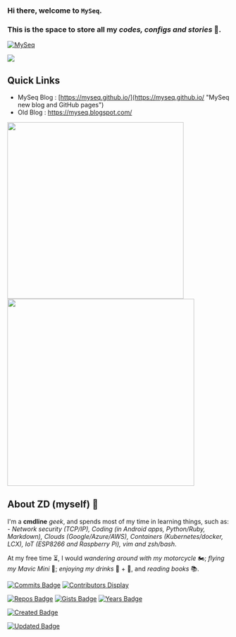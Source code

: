 ### Hi there, welcome to **`MySeq`**. 
### This is the space to store all my *codes, configs and stories* :speech_balloon:. 

<!--
[![MySeq](https://github-widgetbox.vercel.app/api/profile?username=myseq&data=followers,repositories,stars,commits&theme=nautilus)](https://github.com/Jurredr/github-widgetbox)
-->
[![MySeq](https://github-widgetbox.vercel.app/api/profile?username=myseq&data=repositories,commits&theme=nautilus)]()

<!-- https://github.com/antonkomarev/github-profile-views-counter -->
![](https://komarev.com/ghpvc/?username=myseq&color=8080FF&&style=for-the-badge)

## Quick Links
 - MySeq Blog : [https://myseq.github.io/](https://myseq.github.io/ "MySeq new blog and GitHub pages")
 - Old Blog : https://myseq.blogspot.com/

<p float="left">
  <img src="https://github-readme-stats.vercel.app/api?username=myseq&count_private=true&show_icons=true&theme=tokyonight" width="400" />
  <img src="https://streak-stats.demolab.com?user=myseq&theme=tokyonight" width="424" /> 
</p>

## About ZD (myself) 🦖 
I'm a **cmdline** _geek_, and spends most of my time in learning things, such as: - *Network security (TCP/IP), Coding (in Android apps, Python/Ruby, Markdown), Clouds (Google/Azure/AWS), Containers (Kubernetes/docker, LCX), IoT (ESP8266 and Raspberry Pi), vim and zsh/bash*. 

At my free time :hourglass_flowing_sand:, I would *wandering around with my motorcycle* :motorcycle:; *flying my Mavic Mini* :helicopter:; *enjoying my drinks* :wine_glass: + :beers:, and *reading books* :books:. 


<!-- https://github.com/pujux/badge-it -->
[![Commits Badge](https://badges.pufler.dev/commits/monthly/myseq)](https://github.com/myseq)
[![Contributors Display](https://badges.pufler.dev/contributors/myseq/myseq?size=50&padding=5&perRow=10&bots=true)](https://myseq.github.io/)


[![Repos Badge](https://badges.pufler.dev/repos/myseq)](https://github.com/myseq)
[![Gists Badge](https://badges.pufler.dev/gists/myseq)](https://github.com/myseq)
[![Years Badge](https://badges.pufler.dev/years/myseq)](https://github.com/myseq)

[![Created Badge](https://badges.pufler.dev/created/myseq/myseq)](https://github.com/myseq)

[![Updated Badge](https://badges.pufler.dev/updated/myseq/myseq)](https://github.com/myseq/myseq/)
<!--
[![Visits Badge](https://badges.pufler.dev/visits/myseq/myseq)](https://github.com/myseq)

[![Last Stars Display](https://badges.pufler.dev/last-stars/myseq?count=4&padding=15&perRow=3)](https://github.com/myseq)
-->


<!--
 Amber: "#FFBF00" 
 Chartreuse: "#7FFF00" 
 Blue Bluish: "#8080FF"
 -->
 
<!--
 - Fun on Markdown : [Those funny Funguloids!](https://sourceforge.net/p/funguloids/bugs/markdown_syntax "Those Funny Funguloids!") 
 - Markdown reference : https://guides.github.com/features/mastering-markdown/
 - GitHub Flavored Markdown : https://www.tecmint.com/github-flavored-markdown/
-->

<!--
**myseq/myseq** is a ✨ _special_ ✨ repository because its `README.md` (this file) appears on your GitHub profile.

### Hi there 👋

Here are some ideas to get you started:

- 🔭 I’m currently working on ...
- 🌱 I’m currently learning ...
- 👯 I’m looking to collaborate on ...
- 🤔 I’m looking for help with ...
- 💬 Ask me about ...
- 📫 How to reach me: ...
- 😄 Pronouns: ...
- ⚡ Fun fact: ...
-->
